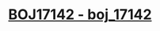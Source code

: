 # [BOJ17142 - boj_17142](https://www.acmicpc.net/problem/17142)
<!--tags: bfs, bruteforce, graph, traversal-->
